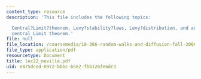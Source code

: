```yaml
---
content_type: resource
description: 'This file includes the following topics:

  Central?Limit?theorem, Levy?stability?laws, Levy?distribution, and analogy with
  central Limit theorem.'
file: null
file_location: /coursemedia/18-366-random-walks-and-diffusion-fall-2006/e475dced0972bbbcb582fbb126fe6dc3_lec22_neville.pdf
file_type: application/pdf
resourcetype: Document
title: lec22_neville.pdf
uid: e475dced-0972-bbbc-b582-fbb126fe6dc3
---
```

